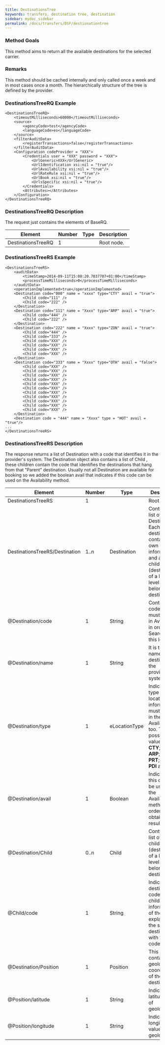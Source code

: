 ```yaml
---
title: DestinationsTree
keywords: transfers, destination tree, destination
sidebar: mydoc_sidebar
permalink: /docs/transfers/DSF/destionationtree
---
```




### Method Goals


This method aims to return all the available destinations for the
selected carrier.



### Remarks


This method should be cached internally and only called once a week and
in most cases once a month. The hierarchically structure of the tree is
defined by the provider.



### DestinationsTreeRQ Example




    <DestinationsTreeRQ>
        <timeoutMilliseconds>60000</timeoutMilliseconds>
        <source>
            <agencyCode>test</agencyCode>
            <languageCode>es</languageCode>
        </source>
        <filterAuditData>
            <registerTransactions>false</registerTransactions>
        </filterAuditData>
        <Configuration codeProvider = "XXX">
            <Credentials user = "XXX" password = "XXX">
                <UrlGeneric>XXX</UrlGeneric>
                <UrlIdentification xsi:nil = "true"/>
                <UrlAvailability xsi:nil = "true"/>
                <UrlRateRule xsi:nil = "true"/>
                <UrlBook xsi:nil = "true"/>
                <UrlsSpecific xsi:nil = "true"/>
            </Credentials>
            <Attributes></Attributes>
        </Configuration>
    </DestinationsTreeRQ>



### DestinationsTreeRQ Description


The request just contains the elements of BaseRQ.

| **Element**			| **Number**	| **Type**	| **Description**		|
| ----------------------------- | ------------- | ------------- | ----------------------------- |
| DestinationsTreeRQ 		| 1           	|		| Root node.			|



### DestinationsTreeRS Example




    <DestinationsTreeRS>
        <auditData>
            <timeStamp>2014-09-11T15:08:20.7037707+01:00</timeStamp>
            <processTimeMilliseconds>0</processTimeMilliseconds>
        </auditData>
        <operationImplemented>true</operationImplemented>
        <Destination code="000" name = "xxxx" type="CTY" avail = "true">
            <Child code="111" />
            <Child code="222" />
        </Destination>
        <Destination code="111" name = "Xxxx" type="ARP" avail = "true">
            <Child code="444" />
            <Child code="222" />
        </Destination>
        <Destination code="222" name = "Xxxx" type="ZON" avail = "true">
            <Child code="444" />
            <Child code="333" />
            <Child code="XXX" />
            <Child code="XXX" />
            <Child code="XXX" />
            <Child code="XXX" />
        </Destination>
        <Destination code="333" name = "Xxxx" type="OTH" avail = "false">
            <Child code="XXX" />
            <Child code="XXX" />
            <Child code="XXX" />
            <Child code="XXX" />
            <Child code="XXX" />
            <Child code="XXX" />
            <Child code="XXX" />
            <Child code="XXX" />
            <Child code="XXX" />
            <Child code="XXX" />
            <Child code="XXX" />
        </Destination>
        <Destination code = "444" name = "Xxxx" type = "HOT" avail = "true"/>
    ...
    </DestinationsTreeRS>



### DestinationsTreeRS Description


The response returns a list of Destination with a code that identifies
it in the provider's system. The Destination object also contains a list
of Child , these children contain the code that identifies the
destinations that hang from that "Parent" destination. Usually not all
Destination are available for booking so we added the boolean avail that
indicates if this code can be used on the Availability method.



| **Element**				| **Number**	| **Type**	| **Description**						|
| ------------------------------------- | ------------- | ------------- | ------------------------------------------------------------- |
| DestinationsTreeRS			| 1        	|		| Root Node.							|
| DestinationsTreeRS/Destination	| 1..n		| Destination	| Contains a list of Destinations. Each destination contains its own information and a list of children (destinations of a lower level that belong to this destination).	|
| @Destination/code			| 1  		| String	| Contains the code that must be used in Availability in order to Search for this location.	|
| @Destination/name			| 1  		| String	| It is the full name of the destination in the provider's system.	|
| @Destination/type			| 1  		| eLocationType	| Indicates the type of location. This information must be sent in the AvailabilityRQ too. The possible values are: **CTY**; **ZON**; **ARP**; **STA**; **PRT**; **HOT**; **PDI** and **OTH**.		|
| @Destination/avail			| 1  		| Boolean	| Indicates if this code can be used on the Availability method in order to obtain results.	|
| @Destination/Child			| 0..n		| Child		| Contains a list of children (destinations of a lower level that belong to this destination).	|
| @Child/code				| 1  		| String	| Indicates the destination code of the child. The information of the child is explained in the specific destination with this code.	|
| @Destination/Position			| 1  		| Position	| This object contains the geolocation coordinates of the destination.	|
| @Position/latitude			| 1  		| String	| Indicates latitude value of geolocation.			|
| @Position/longitude			| 1  		| String	| Indicates longitude value of geolocation.			|
